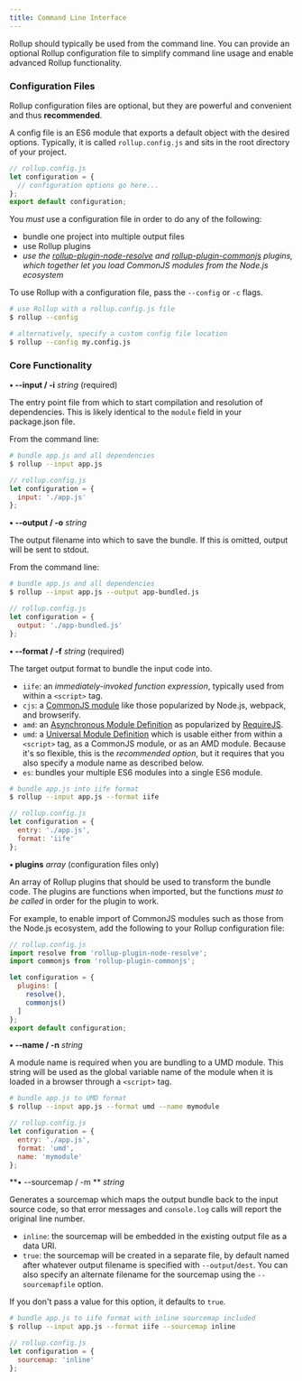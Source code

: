 ```yaml
---
title: Command Line Interface
---
```


Rollup should typically be used from the command line. You can provide an optional Rollup configuration file to simplify command line usage and enable advanced Rollup functionality.

### Configuration Files

Rollup configuration files are optional, but they are powerful and convenient and thus **recommended**.

A config file is an ES6 module that exports a default object with the desired options. Typically, it is called `rollup.config.js` and sits in the root directory of your project.

```javascript
// rollup.config.js
let configuration = {
  // configuration options go here...
};
export default configuration;
```

You *must* use a configuration file in order to do any of the following:

- bundle one project into multiple output files
- use Rollup plugins
- *use the [rollup-plugin-node-resolve](https://github.com/rollup/rollup-plugin-node-resolve) and [rollup-plugin-commonjs](https://github.com/rollup/rollup-plugin-commonjs) plugins, which together let you load CommonJS modules from the Node.js ecosystem*

To use Rollup with a configuration file, pass the `--config` or `-c` flags.

```bash
# use Rollup with a rollup.config.js file
$ rollup --config

# alternatively, specify a custom config file location
$ rollup --config my.config.js
```

### Core Functionality

**• --input / -i** *string* (required)

The entry point file from which to start compilation and resolution of dependencies. This is likely identical to the `module` field in your package.json file.

From the command line:

```bash
# bundle app.js and all dependencies
$ rollup --input app.js
```

```javascript
// rollup.config.js
let configuration = {
  input: './app.js'
};
```

**• --output / -o** *string*

The output filename into which to save the bundle. If this is omitted, output will be sent to stdout.

From the command line:

```bash
# bundle app.js and all dependencies
$ rollup --input app.js --output app-bundled.js
```

```javascript
// rollup.config.js
let configuration = {
  output: './app-bundled.js'
};
```

**• --format / -f** *string* (required)

The target output format to bundle the input code into.

- `iife`: an *immediately-invoked function expression*, typically used from within a `<script>` tag.
- `cjs`: a [CommonJS module](https://en.wikipedia.org/wiki/CommonJS) like those popularized by Node.js, webpack, and browserify.
- `amd`: an [Asynchronous Module Definition](http://requirejs.org/docs/whyamd.html) as popularized by [RequireJS](http://requirejs.org/).
- `umd`: a [Universal Module Definition](https://github.com/umdjs/umd) which is usable either from within a `<script>` tag, as a CommonJS module, or as an AMD module. Because it's so flexible, this is the *recommended option*, but it requires that you also specify a module name as described below.
- `es`: bundles your multiple ES6 modules into a single ES6 module.

```bash
# bundle app.js into iife format
$ rollup --input app.js --format iife
```

```javascript
// rollup.config.js
let configuration = {
  entry: './app.js',
  format: 'iife'
};
```

**• plugins** *array* (configuration files only)

An array of Rollup plugins that should be used to transform the bundle code. The plugins are functions when imported, but the functions *must to be called* in order for the plugin to work.

For example, to enable import of CommonJS modules such as those from the Node.js ecosystem, add the following to your Rollup configuration file:

```javascript
// rollup.config.js
import resolve from 'rollup-plugin-node-resolve';
import commonjs from 'rollup-plugin-commonjs';

let configuration = {
  plugins: [
    resolve(),
    commonjs()
  ]
};
export default configuration;
```

**• --name / -n** *string*

A module name is required when you are bundling to a UMD module. This string will be used as the global variable name of the module when it is loaded in a browser through a `<script>` tag.

```bash
# bundle app.js to UMD format
$ rollup --input app.js --format umd --name mymodule
```

```javascript
// rollup.config.js
let configuration = {
  entry: './app.js',
  format: 'umd',
  name: 'mymodule'
};
```

**• --sourcemap / -m ** *string*

Generates a sourcemap which maps the output bundle back to the input source code, so that error messages and `console.log` calls will report the original line number.

- `inline`: the sourcemap will be embedded in the existing output file as a data URI.
- `true`: the sourcemap will be created in a separate file, by default named after whatever output filename is specified with `--output`/`dest`. You can also specify an alternate filename for the sourcemap using the `--sourcemapfile` option.

If you don't pass a value for this option, it defaults to `true`.

```bash
# bundle app.js to iife format with inline sourcemap included
$ rollup --input app.js --format iife --sourcemap inline
```

```javascript
// rollup.config.js
let configuration = {
  sourcemap: 'inline'
};
```